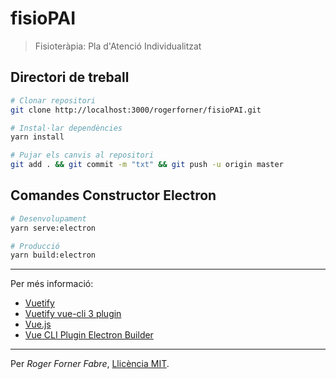 # fisioPAI

> Fisioteràpia: Pla d'Atenció Individualitzat

## Directori de treball

```bash
# Clonar repositori
git clone http://localhost:3000/rogerforner/fisioPAI.git

# Instal·lar dependències
yarn install

# Pujar els canvis al repositori
git add . && git commit -m "txt" && git push -u origin master
```

## Comandes Constructor Electron

```bash
# Desenvolupament
yarn serve:electron

# Producció
yarn build:electron
```

---

Per més informació:
- [Vuetify](https://vuetifyjs.com/es-MX/)
- [Vuetify vue-cli 3 plugin](https://github.com/vuetifyjs/vue-cli-plugin-vuetify)
- [Vue.js](https://vuejs.org/)
- [Vue CLI Plugin Electron Builder](https://nklayman.github.io/vue-cli-plugin-electron-builder/guide/#installation)

---

Per _Roger Forner Fabre_, [Llicència MIT](LICENCE.md).
